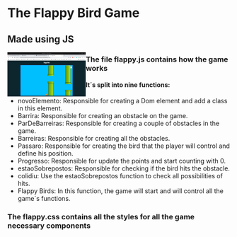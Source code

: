 # The Flappy Bird Game

## Made using JS

<img src="./imgs/jogo.png" align="left" height="100">

### The file flappy.js contains how the game works
#### It´s split into nine functions:
- novoElemento: Responsible for creating a Dom element and add a class in this element.
- Barrira: Responsible for creating an obstacle on the game. 
- ParDeBarreiras: Responsible for creating a couple of obstacles in the game.
- Barreiras: Responsible for creating all the obstacles.
- Passaro: Responsible for creating the bird that the player will control and define his position.
- Progresso: Responsible for update the points and start counting with 0.
- estaoSobrepostos: Responsible for checking if the bird hits the obstacle.
- colidiu: Use the estaoSobrepostos function to check all possibilities of hits.
- Flappy Birds: In this function, the game will start and will control all the game´s functions. 
### The flappy.css contains all the styles for all the game necessary components 
